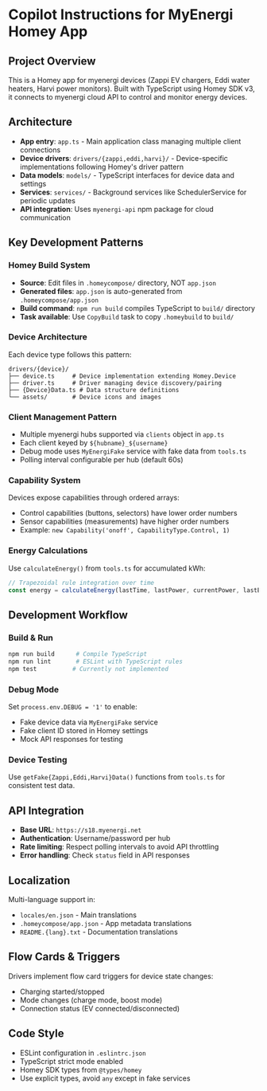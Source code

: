 # Copilot Instructions for MyEnergi Homey App

## Project Overview
This is a Homey app for myenergi devices (Zappi EV chargers, Eddi water heaters, Harvi power monitors). Built with TypeScript using Homey SDK v3, it connects to myenergi cloud API to control and monitor energy devices.

## Architecture
- **App entry**: `app.ts` - Main application class managing multiple client connections
- **Device drivers**: `drivers/{zappi,eddi,harvi}/` - Device-specific implementations following Homey's driver pattern
- **Data models**: `models/` - TypeScript interfaces for device data and settings
- **Services**: `services/` - Background services like SchedulerService for periodic updates
- **API integration**: Uses `myenergi-api` npm package for cloud communication

## Key Development Patterns

### Homey Build System
- **Source**: Edit files in `.homeycompose/` directory, NOT `app.json`
- **Generated files**: `app.json` is auto-generated from `.homeycompose/app.json`
- **Build command**: `npm run build` compiles TypeScript to `build/` directory
- **Task available**: Use `CopyBuild` task to copy `.homeybuild` to `build/`

### Device Architecture
Each device type follows this pattern:
```
drivers/{device}/
├── device.ts     # Device implementation extending Homey.Device
├── driver.ts     # Driver managing device discovery/pairing
├── {Device}Data.ts # Data structure definitions
└── assets/       # Device icons and images
```

### Client Management Pattern
- Multiple myenergi hubs supported via `clients` object in `app.ts`
- Each client keyed by `${hubname}_${username}`
- Debug mode uses `MyEnergiFake` service with fake data from `tools.ts`
- Polling interval configurable per hub (default 60s)

### Capability System
Devices expose capabilities through ordered arrays:
- Control capabilities (buttons, selectors) have lower order numbers
- Sensor capabilities (measurements) have higher order numbers
- Example: `new Capability('onoff', CapabilityType.Control, 1)`

### Energy Calculations
Use `calculateEnergy()` from `tools.ts` for accumulated kWh:
```typescript
// Trapezoidal rule integration over time
const energy = calculateEnergy(lastTime, lastPower, currentPower, lastEnergy);
```

## Development Workflow

### Build & Run
```bash
npm run build      # Compile TypeScript
npm run lint       # ESLint with TypeScript rules
npm test          # Currently not implemented
```

### Debug Mode
Set `process.env.DEBUG = '1'` to enable:
- Fake device data via `MyEnergiFake` service
- Fake client ID stored in Homey settings
- Mock API responses for testing

### Device Testing
Use `getFake{Zappi,Eddi,Harvi}Data()` functions from `tools.ts` for consistent test data.

## API Integration
- **Base URL**: `https://s18.myenergi.net`
- **Authentication**: Username/password per hub
- **Rate limiting**: Respect polling intervals to avoid API throttling
- **Error handling**: Check `status` field in API responses

## Localization
Multi-language support in:
- `locales/en.json` - Main translations
- `.homeycompose/app.json` - App metadata translations
- `README.{lang}.txt` - Documentation translations

## Flow Cards & Triggers
Drivers implement flow card triggers for device state changes:
- Charging started/stopped
- Mode changes (charge mode, boost mode)
- Connection status (EV connected/disconnected)

## Code Style
- ESLint configuration in `.eslintrc.json`
- TypeScript strict mode enabled
- Homey SDK types from `@types/homey`
- Use explicit types, avoid `any` except in fake services